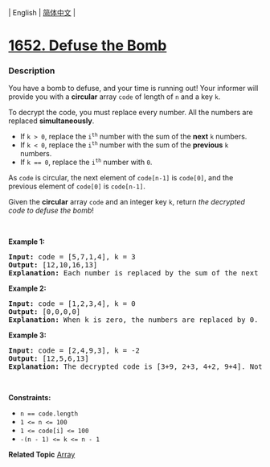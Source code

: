 | English | [简体中文](README.md) |

# [1652. Defuse the Bomb](https://leetcode.cn/problems/defuse-the-bomb)
 ### Description
<p>You have a bomb to defuse, and your time is running out! Your informer will provide you with a <strong>circular</strong> array <code>code</code>&nbsp;of length of <code>n</code>&nbsp;and a key <code>k</code>.</p>

<p>To decrypt the code, you must replace every number. All the numbers are replaced <strong>simultaneously</strong>.</p>

<ul>
	<li>If <code>k &gt; 0</code>, replace the <code>i<sup>th</sup></code> number with the sum of the <strong>next</strong> <code>k</code> numbers.</li>
	<li>If <code>k &lt; 0</code>, replace the <code>i<sup>th</sup></code> number with the sum of the <strong>previous</strong> <code>k</code> numbers.</li>
	<li>If <code>k == 0</code>, replace the <code>i<sup>th</sup></code> number with <code>0</code>.</li>
</ul>

<p>As <code>code</code> is circular, the next element of <code>code[n-1]</code> is <code>code[0]</code>, and the previous element of <code>code[0]</code> is <code>code[n-1]</code>.</p>

<p>Given the <strong>circular</strong> array <code>code</code> and an integer key <code>k</code>, return <em>the decrypted code to defuse the bomb</em>!</p>

<p>&nbsp;</p>
<p><strong class="example">Example 1:</strong></p>

<pre>
<strong>Input:</strong> code = [5,7,1,4], k = 3
<strong>Output:</strong> [12,10,16,13]
<strong>Explanation:</strong> Each number is replaced by the sum of the next 3 numbers. The decrypted code is [7+1+4, 1+4+5, 4+5+7, 5+7+1]. Notice that the numbers wrap around.
</pre>

<p><strong class="example">Example 2:</strong></p>

<pre>
<strong>Input:</strong> code = [1,2,3,4], k = 0
<strong>Output:</strong> [0,0,0,0]
<strong>Explanation:</strong> When k is zero, the numbers are replaced by 0. 
</pre>

<p><strong class="example">Example 3:</strong></p>

<pre>
<strong>Input:</strong> code = [2,4,9,3], k = -2
<strong>Output:</strong> [12,5,6,13]
<strong>Explanation:</strong> The decrypted code is [3+9, 2+3, 4+2, 9+4]. Notice that the numbers wrap around again. If k is negative, the sum is of the <strong>previous</strong> numbers.
</pre>

<p>&nbsp;</p>
<p><strong>Constraints:</strong></p>

<ul>
	<li><code>n == code.length</code></li>
	<li><code>1 &lt;= n&nbsp;&lt;= 100</code></li>
	<li><code>1 &lt;= code[i] &lt;= 100</code></li>
	<li><code>-(n - 1) &lt;= k &lt;= n - 1</code></li>
</ul>

**Related Topic**  [Array](https://leetcode.cn/tag/array) 